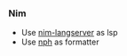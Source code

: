 ### Nim
- Use [nim-langserver](https://github.com/nim-lang/langserver) as lsp
- Use [nph](https://github.com/arnetheduck/nph) as formatter
